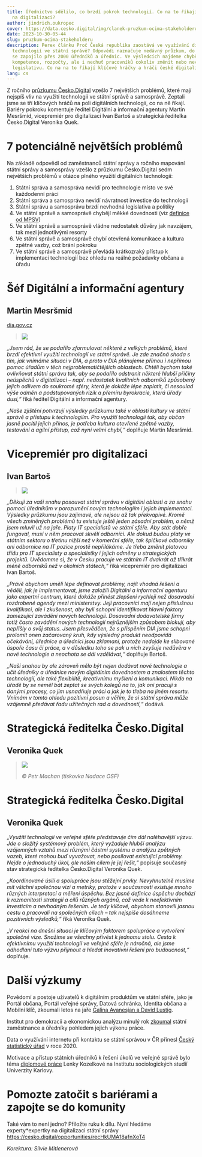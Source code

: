 ```yaml
---
title: Úřednictvo sdělilo, co brzdí pokrok technologií. Co na to říkají experti
  na digitalizaci?
author: jindrich.oukropec
cover: https://data.cesko.digital/img/clanek-pruzkum-ocima-stakeholderu/cover.png
date: 2023-10-30-05-44
slug: pruzkum-ocima-stakeholderu
description: Perex článku Proč Česká republika zaostává ve využívání digitálních
  technologií ve státní správě? Odpovědi naznačuje nedávný průzkum, do kterého
  se zapojilo přes 2000 úředníků a úřednic. Ve výsledcích najdeme chybějící
  kompetence, rozpočty, ale i nechuť pracovníků cokoliv změnit nebo nevyhovující
  legislativu. Co na na to říkají klíčové hráčky a hráči české digitalizace?
lang: cs
---
```

Z ročního [průzkumu Česko.Digital](https://blog.cesko.digital/2023/09/pruzkum-statni-sprava-a-samosprava-bariery-digitalizace) vzešlo 7 největších problémů, které mají nejspíš vliv na využití technologií ve státní správě a samosprávě. Zeptali jsme se tří klíčových hráčů na poli digitálních technologií, co na ně říkají. Bariéry pokroku komentuje ředitel Digitální a informační agentury Martin Mesršmíd, vicepremiér pro digitalizaci Ivan Bartoš a strategická ředitelka Česko.Digital Veronika Quek.

# 7 potenciálně největších problémů

Na základě odpovědí od zaměstnanců státní správy a ročního mapování státní správy a samosprávy vzešlo z průzkumu Česko.Digital sedm největších problémů v otázce plného využití digitálních technologií: 

1. Státní správa a samospráva nevidí pro technologie místo ve své každodenní práci
2. Státní správa a samospráva nevidí návratnost investice do technologií
3. Státní správu a samosprávu brzdí nevhodná legislativa a politiky
4. Ve státní správě a samosprávě chybějí měkké dovednosti (viz [definice od MPSV](<https://www.mpsv.cz/documents/20142/372813/Mekke+kompetence+charakteristiky+urovni.pdf/c58edca3-7e01-743d-2ee0-767c7ea254ed#:~:text=M%C4%9Bkk%C3%A9%20kompetence%20jsou%20definov%C3%A1ny%20jako,s%20form%C3%A1ln%C3%AD%20kvalifikac%C3%AD%20jedince%20(nap%C5%99.>)) 
5. Ve státní správě a samosprávě vládne nedostatek důvěry jak navzájem, tak mezi jednotlivými resorty
6. Ve státní správě a samosprávě chybí otevřená komunikace a kultura zpětné vazby, což brání pokroku
7. Ve státní správě a samosprávě převládá krátkozraký přístup k implementaci technologií bez ohledu na reálné požadavky občana a úřadu

# Šéf Digitální a informační agentury

## Martin Mesršmíd

[dia.gov.cz](https://www.dia.gov.cz/)

> ![](https://data.cesko.digital/img/clanek-pruzkum-ocima-stakeholderu/martin-mesrsmid.jpg)

*„Jsem rád, že se podařilo zformulovat některé z velkých problémů, které brzdí efektivní využití technologií ve státní správě. Je zde značná shoda s tím, jak vnímáme situaci v DIA, a proto v DIA plánujeme přímou i nepřímou pomoc úřadům v těch nejproblematičtějších oblastech. Chtěli bychom také ovlivňovat státní správu tak, aby se podařilo odstranit některé hlubší příčiny neúspěchů v digitalizaci – např. nedostatek kvalitních odborníků způsobený jejich odlivem do soukromé sféry, která je dokáže lépe zaplatit, či nesoulad výše odměn a podstupovaných rizik a přemíru byrokracie, která úřady dusí,“* říká ředitel Digitální a informační agentury.

*„Naše zjištění potvrzují výsledky průzkumu také v oblasti kultury ve státní správě a přístupu k technologiím. Pro využití technologií tak, aby občan jasně pocítil jejich přínos, je potřeba kultura otevřené zpětné vazby, testování a agilní přístup, což nyní velmi chybí,“* doplňuje Martin Mesršmíd.

# Vicepremiér pro digitalizaci

## Ivan Bartoš

> ![](https://data.cesko.digital/img/clanek-pruzkum-ocima-stakeholderu/ivan-bartos.jpg)

*„Děkuji za vaši snahu posouvat státní správu v digitální oblasti a za snahu pomoci úředníkům v porozumění novým technologiím i jejich implementaci. Výsledky průzkumu jsou zajímavé, ale nejsou až tak překvapivé. Kromě všech zmíněných problémů tu existuje ještě jeden zásadní problém, o němž jsem mluvil už na jaře. Platy IT specialistů ve státní sféře. Aby stát dobře fungoval, musí v něm pracovat skvělí odborníci. Ale dokud budou platy ve státním sektoru o třetinu nižší než v komerční sféře, tak špičkové odborníky ani odbornice na IT pozice prostě nepřilákáme. Je třeba změnit platovou třídu pro IT specialisty a specialistky i jejich odměny u strategických projektů. Uvědomme si, že v Česku pracuje ve státním IT dvakrát až třikrát méně odborníků než v okolních státech,“* říká vicepremiér pro digitalizaci Ivan Bartoš.

*„Právě abychom uměli lépe definovat problémy, najít vhodná řešení a věděli, jak je implementovat, jsme založili Digitální a informační agenturu jako expertní centrum, které dokáže přinést zlepšení rychleji než dosavadní rozdrobené agendy mezi ministerstvy. Její pracovníci mají nejen příslušnou kvalifikaci, ale i zkušenost, aby byli schopni identifikovat hlavní faktory zamezující zavádění nových technologií. Dosavadní dodavatelské firmy totiž často zavádění nových technologií nejrůznějším způsobem blokují, aby nepřišly o svůj status. Jsem přesvědčen, že s přispěním DIA jsme schopni prolomit onen začarovaný kruh, kdy výsledný produkt neodpovídá očekávání, úřednice a úředníci jsou zklamaní, protože nedojde ke slibované úspoře času či práce, a v důsledku toho se pak u nich zvyšuje nedůvěra v nové technologie a neochota se dál vzdělávat,“* doplňuje Bartoš.

*„Naší snahou by ale zároveň mělo být nejen dodávat nové technologie a učit úředníky a úřednice novým digitálním dovednostem a znalostem těchto technologií, ale také flexibilitě, kreativnímu myšlení a komunikaci. Nikdo na úřadě by se neměl bát zeptat se svých kolegů na to, jak oni pracují s danými procesy, co jim usnadňuje práci a jak je to třeba na jiném resortu. Vnímám v tomto ohledu pozitivní posun a věřím, že si státní správa může vzájemně předávat řadu užitečných rad a dovedností,“* dodává.

# Strategická ředitelka Česko.Digital

## Veronika Quek

> ![](https://data.cesko.digital/img/clanek-pruzkum-ocima-stakeholderu/veronika-q.png)
>
>  *©️ Petr Machan (tiskovka Nadace OSF)*

# Strategická ředitelka Česko.Digital

## Veronika Quek

*„Využití technologií ve veřejné sféře představuje čím dál naléhavější výzvu. Jde o složitý systémový problém, který vyžaduje hlubší analýzu vzájemných vztahů mezi různými částmi systému a analýzu zpětných vazeb, které mohou buď vyvažovat, nebo posilovat existující problémy. Nejde o jednoduchý úkol, ale naším cílem je jej řešit,“* popisuje současný stav strategická ředitelka Česko.Digital Veronika Quek.

*„Koordinované úsilí a spolupráce jsou stěžejní prvky. Nevyhnutelně musíme mít všichni společnou vizi a metriky, protože v současnosti existuje mnoho různých interpretací a měření úspěchu. Bez jasné definice úspěchu dochází k rozmanitosti strategií a cílů různých orgánů, což vede k neefektivním investicím a nevhodným řešením. Je tedy klíčové, abychom stanovili jasnou cestu a pracovali na společných cílech – tak nejspíše dosáhneme pozitivních výsledků,“* říká Veronika Quek.

*„V reakci na dnešní situaci je klíčovým faktorem spolupráce a vytvoření společné vize. Snažíme se všechny přivést k jednomu stolu. Cesta k efektivnímu využití technologií ve veřejné sféře je náročná, ale jsme odhodlaní tuto výzvu přijmout a hledat inovativní řešení pro budoucnost,“* doplňuje.

# Další výzkumy

Povědomí a postoje uživatelů k digitálním produktům ve státní sféře, jako je Portál občana, Portál veřejné správy, Datová schránka, Identita občana a Mobilní klíč, zkoumali letos na jaře [Galina Avanesjan a David Lustig](https://docs.google.com/presentation/d/1L8UhoFnh_RePgyebLqVneJFH6opHdVqW/edit#slide=id.p1).

Institut pro demokracii a ekonomickou analýzu minulý rok [zkoumal](https://idea.cerge-ei.cz/files/IDEA_Studie_2_2022_Statni_zamestnanci_a_urednici/IDEA_Studie_2_2022_Statni_zamestnanci_a_urednici.html#p=1) státní zaměstnance a úředníky pohledem jejich výkonu práce.

Data o využívání internetu při kontaktu se státní správou v ČR přinesl [Český statistický úřad](https://www.statistikaamy.cz/2021/03/23/presune-pandemie-verejnou-spravu-do-digitalni-sfery) v roce 2020.

Motivace a přístup státních úředníků k řešení úkolů ve veřejné správě bylo téma [diplomové práce](https://dspace.cuni.cz/bitstream/handle/20.500.11956/118459/120360411.pdf?sequence=1&isAllowed=y) Lenky Kozelkové na Institutu sociologických studií Univerzity Karlovy.

# Pomozte zatočit s bariérami a zapojte se do komunity

Také vám to není jedno? Přiložte ruku k dílu. Nyní hledáme experty*expertky na digitalizaci státní správy <https://cesko.digital/opportunities/recHkUMA18afnXoT4>

*Korektura: Silvie Mitlenerová*